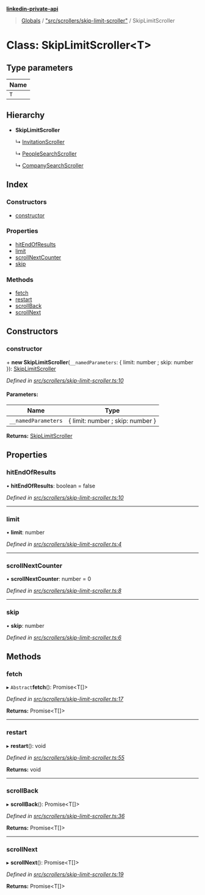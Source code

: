 **[linkedin-private-api](../README.md)**

> [Globals](../globals.md) / ["src/scrollers/skip-limit-scroller"](../modules/_src_scrollers_skip_limit_scroller_.md) / SkipLimitScroller

# Class: SkipLimitScroller<T\>

## Type parameters

| Name |
| ---- |
| `T`  |

## Hierarchy

- **SkipLimitScroller**

  ↳ [InvitationScroller](_src_scrollers_invitation_scroller_.invitationscroller.md)

  ↳ [PeopleSearchScroller](_src_scrollers_people_search_scroller_.peoplesearchscroller.md)

  ↳ [CompanySearchScroller](_src_scrollers_company_search_scroller_.companysearchscroller.md)

## Index

### Constructors

- [constructor](_src_scrollers_skip_limit_scroller_.skiplimitscroller.md#constructor)

### Properties

- [hitEndOfResults](_src_scrollers_skip_limit_scroller_.skiplimitscroller.md#hitendofresults)
- [limit](_src_scrollers_skip_limit_scroller_.skiplimitscroller.md#limit)
- [scrollNextCounter](_src_scrollers_skip_limit_scroller_.skiplimitscroller.md#scrollnextcounter)
- [skip](_src_scrollers_skip_limit_scroller_.skiplimitscroller.md#skip)

### Methods

- [fetch](_src_scrollers_skip_limit_scroller_.skiplimitscroller.md#fetch)
- [restart](_src_scrollers_skip_limit_scroller_.skiplimitscroller.md#restart)
- [scrollBack](_src_scrollers_skip_limit_scroller_.skiplimitscroller.md#scrollback)
- [scrollNext](_src_scrollers_skip_limit_scroller_.skiplimitscroller.md#scrollnext)

## Constructors

### constructor

\+ **new SkipLimitScroller**(`__namedParameters`: { limit: number ; skip: number }): [SkipLimitScroller](_src_scrollers_skip_limit_scroller_.skiplimitscroller.md)

_Defined in [src/scrollers/skip-limit-scroller.ts:10](https://github.com/eilonmore/linkedin-private-api/blob/354b20a/src/scrollers/skip-limit-scroller.ts#L10)_

#### Parameters:

| Name                | Type                             |
| ------------------- | -------------------------------- |
| `__namedParameters` | { limit: number ; skip: number } |

**Returns:** [SkipLimitScroller](_src_scrollers_skip_limit_scroller_.skiplimitscroller.md)

## Properties

### hitEndOfResults

• **hitEndOfResults**: boolean = false

_Defined in [src/scrollers/skip-limit-scroller.ts:10](https://github.com/eilonmore/linkedin-private-api/blob/354b20a/src/scrollers/skip-limit-scroller.ts#L10)_

---

### limit

• **limit**: number

_Defined in [src/scrollers/skip-limit-scroller.ts:4](https://github.com/eilonmore/linkedin-private-api/blob/354b20a/src/scrollers/skip-limit-scroller.ts#L4)_

---

### scrollNextCounter

• **scrollNextCounter**: number = 0

_Defined in [src/scrollers/skip-limit-scroller.ts:8](https://github.com/eilonmore/linkedin-private-api/blob/354b20a/src/scrollers/skip-limit-scroller.ts#L8)_

---

### skip

• **skip**: number

_Defined in [src/scrollers/skip-limit-scroller.ts:6](https://github.com/eilonmore/linkedin-private-api/blob/354b20a/src/scrollers/skip-limit-scroller.ts#L6)_

## Methods

### fetch

▸ `Abstract`**fetch**(): Promise<T[]\>

_Defined in [src/scrollers/skip-limit-scroller.ts:17](https://github.com/eilonmore/linkedin-private-api/blob/354b20a/src/scrollers/skip-limit-scroller.ts#L17)_

**Returns:** Promise<T[]\>

---

### restart

▸ **restart**(): void

_Defined in [src/scrollers/skip-limit-scroller.ts:55](https://github.com/eilonmore/linkedin-private-api/blob/354b20a/src/scrollers/skip-limit-scroller.ts#L55)_

**Returns:** void

---

### scrollBack

▸ **scrollBack**(): Promise<T[]\>

_Defined in [src/scrollers/skip-limit-scroller.ts:36](https://github.com/eilonmore/linkedin-private-api/blob/354b20a/src/scrollers/skip-limit-scroller.ts#L36)_

**Returns:** Promise<T[]\>

---

### scrollNext

▸ **scrollNext**(): Promise<T[]\>

_Defined in [src/scrollers/skip-limit-scroller.ts:19](https://github.com/eilonmore/linkedin-private-api/blob/354b20a/src/scrollers/skip-limit-scroller.ts#L19)_

**Returns:** Promise<T[]\>
